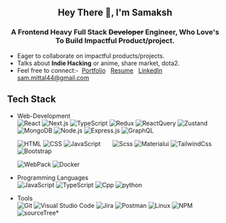 
<h2 align="center">Hey There 👋, I'm Samaksh </h1>
<h3 align="center"> A Frontend Heavy Full Stack <s>Developer</s> <b>Engineer</b>, Who Love's To Build Impactful Product/project.</h3>

- Eager to collaborate on impactful products/projects.
- Talks about <strong>Indie Hacking</strong> or anime, share market, dota2.</strong>
     <br>
- Feel free to connect:-&nbsp;
     <a href="https://sammittal.netlify.app/" target="_blank" >Portfolio</a> &nbsp;
     <a href="https://drive.google.com/file/d/1rVo81b7N_Iufahz24gke-exJxu4xHW9y/view" target="_blank" >Resume</a> &nbsp;
     [LinkedIn](https://www.linkedin.com/in/samaksh-mittal-511335290/) &nbsp;
     sam.mittal44@gmail.com
     
## Tech Stack
     
- Web-Development &nbsp;    
  ![React](https://img.shields.io/badge/-React-333333?style=flat&logo=react&logoColor=blue)
  ![Next.js](https://img.shields.io/badge/-Next.js-333333?style=flat&logo=next.js)
  ![TypeScript](https://img.shields.io/badge/-TypeScript-333333?style=flat&logo=typescript)
  ![Redux](https://img.shields.io/badge/-Redux-333333?style=flat&logo=redux&logoColor=purple)
  ![ReactQuery](https://img.shields.io/badge/-ReactQuery-333333?style=flat&logo=reactquery)
  ![Zustand](https://img.shields.io/badge/-Zustand-333333?style=flat&logo=Zustand) &nbsp; &nbsp; 
  ![MongoDB](https://img.shields.io/badge/-MongoDB-333333?style=flat&logo=mongodb)
  ![Node.js](https://img.shields.io/badge/-Node.js-333333?style=flat&logo=node.js&logoColor=#3C873A)
  ![Express.js](https://img.shields.io/badge/-Express.js-333333?style=flat&logo=express&logoColor=yellow)
  ![GraphQL](https://img.shields.io/badge/-GraphQL-333333?style=flat&logo=graphql&logoColor=purple)
     <br>
     
  ![HTML](https://img.shields.io/badge/-HTML-333333?style=centerme&logo=HTML5)
  ![CSS](https://img.shields.io/badge/-CSS-333333?style=flat&logo=CSS3&logoColor=1572B6)
  ![JavaScript](https://img.shields.io/badge/-JavaScript-333333?style=flat&logo=javascript) &nbsp; &nbsp; &nbsp; 
  ![Scss](https://img.shields.io/badge/-SCSS-333333?style=flat&logo=sass)
  ![Materialui](https://img.shields.io/badge/-Material%20UI-333333?style=flat&logo=mui&logoColor=blue)
  ![TailwindCss](https://img.shields.io/badge/-TailwindCss-333333?style=flat&logo=tailwindcss)
  ![Bootstrap](https://img.shields.io/badge/-Bootstrap-333333?style=flat&logo=bootstrap&logoColor=563D7C)
     <br>
  

  ![WebPack](https://img.shields.io/badge/-WebPack-333333?style=flat&logo=webpack)
  ![Docker](https://img.shields.io/badge/-Docker-333333?style=flat&logo=docker)
  
     
- Programming Languages <br>
  ![JavaScript](https://img.shields.io/badge/-JavaScript-333333?style=flat&logo=javascript)
  ![TypeScript](https://img.shields.io/badge/-TypeScript-333333?style=flat&logo=typescript)
  ![Cpp](https://img.shields.io/badge/-C++-333333.svg?style=flat&logo=c%2B%2B&logoColor=yellow)
  ![python](https://img.shields.io/badge/-python-333333?style=flat&logo=python&logoColor=blue)
- Tools <br>
  ![Git](https://img.shields.io/badge/-Git-333333?style=flat&logo=git)
  ![Visual Studio Code](https://img.shields.io/badge/-VSCode-333333?style=flat&logo=visual-studio-code&logoColor=007ACC)
  ![Jira](https://img.shields.io/badge/-Jira-333333?style=flat&logo=jira)
  ![Postman](https://img.shields.io/badge/-Postman-333333?style=flat&logo=postman&logoColor=orange)
  ![Linux](https://img.shields.io/badge/-Linux-333333?style=flat&logo=linux&logoColor=black)
  ![NPM](https://img.shields.io/badge/-NPM-333333?style=flat&logo=npm&logoColor=black)
  ![sourceTree*](https://img.shields.io/badge/-sourceTree-333333?style=flat&logo=sourcetree)
     
<!-- ### 🏆&nbsp;My Stats
<p align="left">
<a href="https://github.com/mittalsam20">
  <img height="180em" src="https://github-readme-stats.vercel.app/api?username=mittalsam20&show_icons=true&theme=algolia&include_all_commits=true&count_private=true" />
</a> -->
